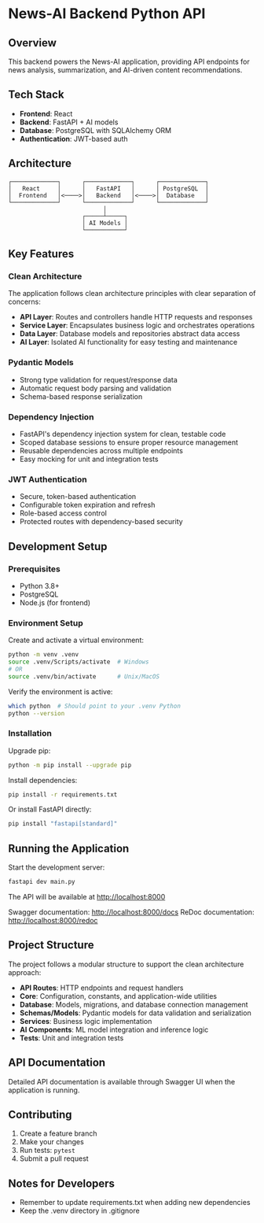 # News-AI Backend Python API

## Overview

This backend powers the News-AI application, providing API endpoints for news analysis, summarization, and AI-driven content recommendations.

## Tech Stack

- **Frontend**: React
- **Backend**: FastAPI + AI models
- **Database**: PostgreSQL with SQLAlchemy ORM
- **Authentication**: JWT-based auth

## Architecture

```ascii
┌─────────────┐      ┌─────────────┐      ┌─────────────┐
│   React     │      │   FastAPI   │      │ PostgreSQL  │
│  Frontend   │<────>│   Backend   │<────>│  Database   │
└─────────────┘      └─────────────┘      └─────────────┘
                           │
                     ┌─────┴─────┐
                     │ AI Models │
                     └───────────┘
```

## Key Features

### Clean Architecture

The application follows clean architecture principles with clear separation of concerns:

- **API Layer**: Routes and controllers handle HTTP requests and responses
- **Service Layer**: Encapsulates business logic and orchestrates operations
- **Data Layer**: Database models and repositories abstract data access
- **AI Layer**: Isolated AI functionality for easy testing and maintenance

### Pydantic Models

- Strong type validation for request/response data
- Automatic request body parsing and validation
- Schema-based response serialization

### Dependency Injection

- FastAPI's dependency injection system for clean, testable code
- Scoped database sessions to ensure proper resource management
- Reusable dependencies across multiple endpoints
- Easy mocking for unit and integration tests

### JWT Authentication

- Secure, token-based authentication
- Configurable token expiration and refresh
- Role-based access control
- Protected routes with dependency-based security

## Development Setup

### Prerequisites

- Python 3.8+
- PostgreSQL
- Node.js (for frontend)

### Environment Setup

Create and activate a virtual environment:

```bash
python -m venv .venv
source .venv/Scripts/activate  # Windows
# OR
source .venv/bin/activate      # Unix/MacOS
```

Verify the environment is active:

```bash
which python  # Should point to your .venv Python
python --version
```

### Installation

Upgrade pip:

```bash
python -m pip install --upgrade pip
```

Install dependencies:

```bash
pip install -r requirements.txt
```

Or install FastAPI directly:

```bash
pip install "fastapi[standard]"
```

## Running the Application

Start the development server:

```bash
fastapi dev main.py
```

The API will be available at <http://localhost:8000>

Swagger documentation: <http://localhost:8000/docs>
ReDoc documentation: <http://localhost:8000/redoc>

## Project Structure

The project follows a modular structure to support the clean architecture approach:

- **API Routes**: HTTP endpoints and request handlers
- **Core**: Configuration, constants, and application-wide utilities
- **Database**: Models, migrations, and database connection management
- **Schemas/Models**: Pydantic models for data validation and serialization
- **Services**: Business logic implementation
- **AI Components**: ML model integration and inference logic
- **Tests**: Unit and integration tests

## API Documentation

Detailed API documentation is available through Swagger UI when the application is running.

## Contributing

1. Create a feature branch
2. Make your changes
3. Run tests: `pytest`
4. Submit a pull request

## Notes for Developers

- Remember to update requirements.txt when adding new dependencies
- Keep the .venv directory in .gitignore
